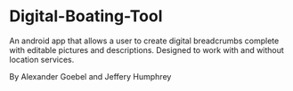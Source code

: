# Digital-Boating-Tool
An android app that allows a user to create digital breadcrumbs complete with editable pictures and descriptions.  Designed to work with and without location services.

By Alexander Goebel and Jeffery Humphrey
